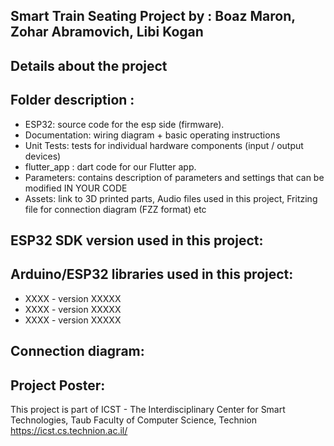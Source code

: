 ## Smart Train Seating Project by : Boaz Maron, Zohar Abramovich, Libi Kogan
  
## Details about the project

 
## Folder description :
* ESP32: source code for the esp side (firmware).
* Documentation: wiring diagram + basic operating instructions
* Unit Tests: tests for individual hardware components (input / output devices)
* flutter_app : dart code for our Flutter app.
* Parameters: contains description of parameters and settings that can be modified IN YOUR CODE
* Assets: link to 3D printed parts, Audio files used in this project, Fritzing file for connection diagram (FZZ format) etc

## ESP32 SDK version used in this project: 

## Arduino/ESP32 libraries used in this project:
* XXXX - version XXXXX
* XXXX - version XXXXX
* XXXX - version XXXXX

## Connection diagram:

## Project Poster:
 
This project is part of ICST - The Interdisciplinary Center for Smart Technologies, Taub Faculty of Computer Science, Technion
https://icst.cs.technion.ac.il/
